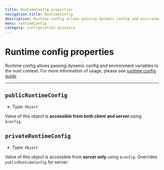 ```yaml
---
title: RuntimeConfig properties
navigation.title: RuntimeConfig
description: Runtime config allows passing dynamic config and environment variables to the nuxt context.
menu: runtimeConfig
category: configuration-glossary
---
```


# Runtime config properties

Runtime config allows passing dynamic config and environment variables to the nuxt context. For more information of usage, please see [runtime config guide](/docs/directory-structure/nuxt-config#runtimeconfig)

---

## `publicRuntimeConfig`

- Type: `Object`

Value of this object is **accessible from both client and server** using `$config`.

## `privateRuntimeConfig`

- Type: `Object`

Value of this object is accessible from **server only** using `$config`. Overrides `publicRuntimeConfig` for server.
